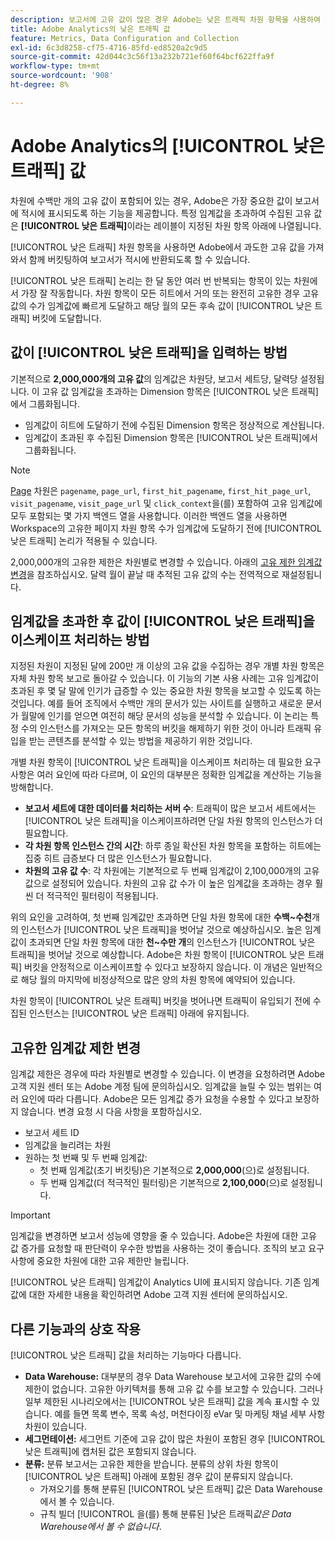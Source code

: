 ```yaml
---
description: 보고서에 고유 값이 많은 경우 Adobe는 낮은 트래픽 차원 항목을 사용하여 보고서 성능을 개선합니다.
title: Adobe Analytics의 낮은 트래픽 값
feature: Metrics, Data Configuration and Collection
exl-id: 6c3d8258-cf75-4716-85fd-ed8520a2c9d5
source-git-commit: 42d044c3c56f13a232b721ef60f64bcf622ffa9f
workflow-type: tm+mt
source-wordcount: '908'
ht-degree: 8%

---
```


# Adobe Analytics의 [!UICONTROL 낮은 트래픽] 값

차원에 수백만 개의 고유 값이 포함되어 있는 경우, Adobe은 가장 중요한 값이 보고서에 적시에 표시되도록 하는 기능을 제공합니다. 특정 임계값을 초과하여 수집된 고유 값은 **[!UICONTROL 낮은 트래픽]**&#x200B;이라는 레이블이 지정된 차원 항목 아래에 나열됩니다.

[!UICONTROL 낮은 트래픽] 차원 항목을 사용하면 Adobe에서 과도한 고유 값을 가져와서 함께 버킷팅하여 보고서가 적시에 반환되도록 할 수 있습니다.

[!UICONTROL 낮은 트래픽] 논리는 한 달 동안 여러 번 반복되는 항목이 있는 차원에서 가장 잘 작동합니다. 차원 항목이 모든 히트에서 거의 또는 완전히 고유한 경우 고유 값의 수가 임계값에 빠르게 도달하고 해당 월의 모든 후속 값이 [!UICONTROL 낮은 트래픽] 버킷에 도달합니다.

## 값이 [!UICONTROL 낮은 트래픽]을 입력하는 방법

기본적으로 **2,000,000개의 고유 값**&#x200B;의 임계값은 차원당, 보고서 세트당, 달력당 설정됩니다. 이 고유 값 임계값을 초과하는 Dimension 항목은 [!UICONTROL 낮은 트래픽]에서 그룹화됩니다.

* 임계값이 히트에 도달하기 전에 수집된 Dimension 항목은 정상적으로 계산됩니다.
* 임계값이 초과된 후 수집된 Dimension 항목은 [!UICONTROL 낮은 트래픽]에서 그룹화됩니다.

>[!NOTE]
>[Page](../components/dimensions/page.md) 차원은 `pagename`, `page_url`, `first_hit_pagename`, `first_hit_page_url`, `visit_pagename`, `visit_page_url` 및 `click_context`을(를) 포함하여 고유 임계값에 모두 포함되는 몇 가지 백엔드 열을 사용합니다. 이러한 백엔드 열을 사용하면 Workspace의 고유한 페이지 차원 항목 수가 임계값에 도달하기 전에 [!UICONTROL 낮은 트래픽] 논리가 적용될 수 있습니다.

2,000,000개의 고유한 제한은 차원별로 변경할 수 있습니다. 아래의 [고유 제한 임계값 변경](#changing-unique-limit-thresholds)을 참조하십시오. 달력 월이 끝날 때 추적된 고유 값의 수는 전역적으로 재설정됩니다.

## 임계값을 초과한 후 값이 [!UICONTROL 낮은 트래픽]을 이스케이프 처리하는 방법

지정된 차원이 지정된 달에 200만 개 이상의 고유 값을 수집하는 경우 개별 차원 항목은 자체 차원 항목 보고로 돌아갈 수 있습니다. 이 기능의 기본 사용 사례는 고유 임계값이 초과된 후 몇 달 말에 인기가 급증할 수 있는 중요한 차원 항목을 보고할 수 있도록 하는 것입니다. 예를 들어 조직에서 수백만 개의 문서가 있는 사이트를 실행하고 새로운 문서가 월말에 인기를 얻으면 여전히 해당 문서의 성능을 분석할 수 있습니다. 이 논리는 특정 수의 인스턴스를 가져오는 모든 항목의 버킷을 해제하기 위한 것이 아니라 트래픽 유입을 받는 콘텐츠를 분석할 수 있는 방법을 제공하기 위한 것입니다.

개별 차원 항목이 [!UICONTROL 낮은 트래픽]을 이스케이프 처리하는 데 필요한 요구 사항은 여러 요인에 따라 다르며, 이 요인의 대부분은 정확한 임계값을 계산하는 기능을 방해합니다.

* **보고서 세트에 대한 데이터를 처리하는 서버 수**: 트래픽이 많은 보고서 세트에서는 [!UICONTROL 낮은 트래픽]을 이스케이프하려면 단일 차원 항목의 인스턴스가 더 필요합니다.
* **각 차원 항목 인스턴스 간의 시간**: 하루 종일 확산된 차원 항목을 포함하는 히트에는 집중 히트 급증보다 더 많은 인스턴스가 필요합니다.
* **차원의 고유 값 수**: 각 차원에는 기본적으로 두 번째 임계값이 2,100,000개의 고유 값으로 설정되어 있습니다. 차원의 고유 값 수가 이 높은 임계값을 초과하는 경우 훨씬 더 적극적인 필터링이 적용됩니다.

위의 요인을 고려하여, 첫 번째 임계값만 초과하면 단일 차원 항목에 대한 **수백~수천**&#x200B;개의 인스턴스가 [!UICONTROL 낮은 트래픽]을 벗어날 것으로 예상하십시오. 높은 임계값이 초과되면 단일 차원 항목에 대한 **천~수만 개**&#x200B;의 인스턴스가 [!UICONTROL 낮은 트래픽]을 벗어날 것으로 예상합니다. Adobe은 차원 항목이 [!UICONTROL 낮은 트래픽] 버킷을 안정적으로 이스케이프할 수 있다고 보장하지 않습니다. 이 개념은 일반적으로 해당 월의 마지막에 비정상적으로 많은 양의 차원 항목에 예약되어 있습니다.

차원 항목이 [!UICONTROL 낮은 트래픽] 버킷을 벗어나면 트래픽이 유입되기 전에 수집된 인스턴스는 [!UICONTROL 낮은 트래픽] 아래에 유지됩니다.

## 고유한 임계값 제한 변경

임계값 제한은 경우에 따라 차원별로 변경할 수 있습니다. 이 변경을 요청하려면 Adobe 고객 지원 센터 또는 Adobe 계정 팀에 문의하십시오. 임계값을 늘릴 수 있는 범위는 여러 요인에 따라 다릅니다. Adobe은 모든 임계값 증가 요청을 수용할 수 있다고 보장하지 않습니다. 변경 요청 시 다음 사항을 포함하십시오.

* 보고서 세트 ID
* 임계값을 늘리려는 차원
* 원하는 첫 번째 및 두 번째 임계값:
   * 첫 번째 임계값(초기 버킷팅)은 기본적으로 **2,000,000**(으)로 설정됩니다.
   * 두 번째 임계값(더 적극적인 필터링)은 기본적으로 **2,100,000**(으)로 설정됩니다.

>[!IMPORTANT]
>
>임계값을 변경하면 보고서 성능에 영향을 줄 수 있습니다. Adobe은 차원에 대한 고유 값 증가를 요청할 때 판단력이 우수한 방법을 사용하는 것이 좋습니다. 조직의 보고 요구 사항에 중요한 차원에 대한 고유 제한만 늘립니다.

[!UICONTROL 낮은 트래픽] 임계값이 Analytics UI에 표시되지 않습니다. 기존 임계값에 대한 자세한 내용을 확인하려면 Adobe 고객 지원 센터에 문의하십시오.

## 다른 기능과의 상호 작용

[!UICONTROL 낮은 트래픽] 값을 처리하는 기능마다 다릅니다.

* **Data Warehouse:** 대부분의 경우 Data Warehouse 보고서에 고유한 값의 수에 제한이 없습니다. 고유한 아키텍처를 통해 고유 값 수를 보고할 수 있습니다. 그러나 일부 제한된 시나리오에서는 [!UICONTROL 낮은 트래픽] 값을 계속 표시할 수 있습니다. 예를 들면 목록 변수, 목록 속성, 머천다이징 eVar 및 마케팅 채널 세부 사항 차원이 있습니다.
* **세그먼테이션:** 세그먼트 기준에 고유 값이 많은 차원이 포함된 경우 [!UICONTROL 낮은 트래픽]에 캡처된 값은 포함되지 않습니다.
* **분류:** 분류 보고서는 고유한 제한을 받습니다. 분류의 상위 차원 항목이 [!UICONTROL 낮은 트래픽] 아래에 포함된 경우 값이 분류되지 않습니다.
   * 가져오기를 통해 분류된 [!UICONTROL 낮은 트래픽] 값은 Data Warehouse에서 볼 수 있습니다. <!-- AN-115871 -->
   * 규칙 빌더 [!UICONTROL 을(를) 통해 분류된 ]낮은 트래픽&#x200B;*값은 Data Warehouse에서 볼 수 없습니다*. <!-- AN-122872 -->
